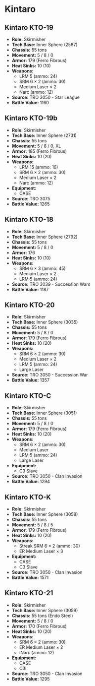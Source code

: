 # Kintaro
## Kintaro KTO-19
- **Role:** Skirmisher
- **Tech Base:** Inner Sphere (2587)
- **Chassis:** 55 tons
- **Movement:** 5 / 8 / 0
- **Armor:** 179 (Ferro Fibrous)
- **Heat Sinks:** 10 (10)
- **Weapons:**
  - LRM 5 (ammo: 24)
  - SRM 6 × 2 (ammo: 30)
  - Medium Laser × 2
  - Narc (ammo: 12)
- **Source:** TRO 3050 - Star League
- **Battle Value:** 1160

## Kintaro KTO-19b
- **Role:** Skirmisher
- **Tech Base:** Inner Sphere (2731)
- **Chassis:** 55 tons
- **Movement:** 5 / 8 / 0, XL
- **Armor:** 185 (Ferro Fibrous)
- **Heat Sinks:** 10 (20)
- **Weapons:**
  - LRM 15 (ammo: 16)
  - SRM 6 × 2 (ammo: 30)
  - Medium Laser × 2
  - Narc (ammo: 12)
- **Equipment:**
  - CASE
- **Source:** TRO 3075
- **Battle Value:** 1265

## Kintaro KTO-18
- **Role:** Skirmisher
- **Tech Base:** Inner Sphere (2792)
- **Chassis:** 55 tons
- **Movement:** 5 / 8 / 0
- **Armor:** 176
- **Heat Sinks:** 10 (10)
- **Weapons:**
  - SRM 6 × 3 (ammo: 45)
  - Medium Laser × 2
  - LRM 5 (ammo: 24)
- **Source:** TRO 3039 - Succession Wars
- **Battle Value:** 1187

## Kintaro KTO-20
- **Role:** Skirmisher
- **Tech Base:** Inner Sphere (3035)
- **Chassis:** 55 tons
- **Movement:** 5 / 8 / 0
- **Armor:** 179 (Ferro Fibrous)
- **Heat Sinks:** 10 (20)
- **Weapons:**
  - SRM 6 × 2 (ammo: 30)
  - Medium Laser × 2
  - LRM 5 (ammo: 24)
  - Large Laser
- **Source:** TRO 3050 - Succession War
- **Battle Value:** 1357

## Kintaro KTO-C
- **Role:** Skirmisher
- **Tech Base:** Inner Sphere (3051)
- **Chassis:** 55 tons
- **Movement:** 5 / 8 / 0
- **Armor:** 179 (Ferro Fibrous)
- **Heat Sinks:** 10 (20)
- **Weapons:**
  - SRM 6 × 2 (ammo: 30)
  - Medium Laser
  - LRM 5 (ammo: 24)
  - Large Laser
- **Equipment:**
  - C3 Slave
- **Source:** TRO 3050 - Clan Invasion
- **Battle Value:** 1294

## Kintaro KTO-K
- **Role:** Skirmisher
- **Tech Base:** Inner Sphere (3058)
- **Chassis:** 55 tons
- **Movement:** 5 / 8 / 5
- **Armor:** 179 (Ferro Fibrous)
- **Heat Sinks:** 10 (20)
- **Weapons:**
  - Streak SRM 6 × 2 (ammo: 30)
  - ER Medium Laser × 3
- **Equipment:**
  - CASE
  - C3 Slave
- **Source:** TRO 3050 - Clan Invasion
- **Battle Value:** 1571

## Kintaro KTO-21
- **Role:** Skirmisher
- **Tech Base:** Inner Sphere (3059)
- **Chassis:** 55 tons (Endo Steel)
- **Movement:** 5 / 8 / 0
- **Armor:** 170 (Ferro Fibrous)
- **Heat Sinks:** 10 (20)
- **Weapons:**
  - SRM 6 × 2 (ammo: 30)
  - ER Medium Laser × 2
  - iNarc (ammo: 12)
- **Equipment:**
  - CASE
  - C3i
- **Source:** TRO 3050 - Clan Invasion
- **Battle Value:** 1295

